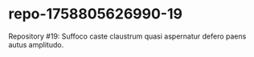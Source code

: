 # repo-1758805626990-19
Repository #19: Suffoco caste claustrum quasi aspernatur defero paens autus amplitudo.
